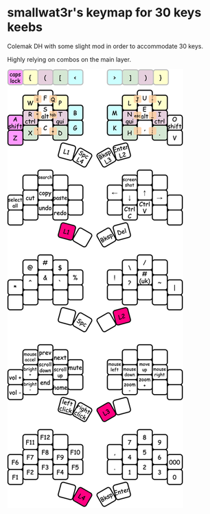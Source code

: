 # smallwat3r's keymap for 30 keys keebs

Colemak DH with some slight mod in order to accommodate 30 keys. 

Highly relying on combos on the main layer.

![keymap](./images/keymap.svg)
